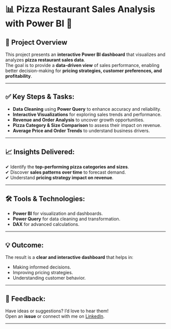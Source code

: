 # 📊 Pizza Restaurant Sales Analysis with Power BI 🍕

## 🚀 Project Overview
This project presents an **interactive Power BI dashboard** that visualizes and analyzes **pizza restaurant sales data**.  
The goal is to provide a **data-driven view** of sales performance, enabling better decision-making for **pricing strategies, customer preferences, and profitability**.

---

## ✅ Key Steps & Tasks:
- **Data Cleaning** using **Power Query** to enhance accuracy and reliability.
- **Interactive Visualizations** for exploring sales trends and performance.
- **Revenue and Order Analysis** to uncover growth opportunities.
- **Pizza Category & Size Comparison** to assess their impact on revenue.
- **Average Price and Order Trends** to understand business drivers.

---

## 📈 Insights Delivered:
✔ Identify the **top-performing pizza categories and sizes**.  
✔ Discover **sales patterns over time** to forecast demand.  
✔ Understand **pricing strategy impact on revenue**.  

---

## 🛠 Tools & Technologies:
- **Power BI** for visualization and dashboards.
- **Power Query** for data cleaning and transformation.
- **DAX** for advanced calculations.

---

## 💡 Outcome:
The result is a **clear and interactive dashboard** that helps in:
- Making informed decisions.
- Improving pricing strategies.
- Understanding customer behavior.

---

## 🔗 Feedback:
Have ideas or suggestions? I’d love to hear them!  
Open an **issue** or connect with me on [LinkedIn](https://www.linkedin.com/in/mohamed-hagag-a117682a7).

---
